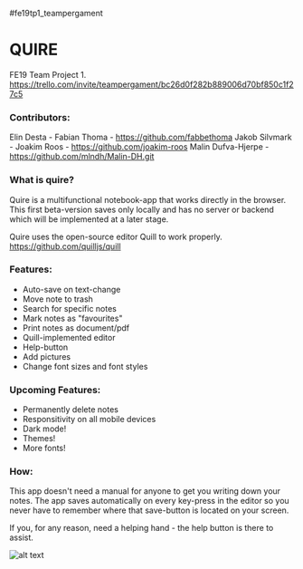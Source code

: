 #fe19tp1_teampergament

# QUIRE
FE19 Team Project 1. 
https://trello.com/invite/teampergament/bc26d0f282b889006d70bf850c1f27c5

### Contributors: 
Elin Desta - 
Fabian Thoma - https://github.com/fabbethoma
Jakob Silvmark - 
Joakim Roos - https://github.com/joakim-roos
Malin Dufva-Hjerpe - https://github.com/mlndh/Malin-DH.git


### What is quire? 
Quire is a multifunctional notebook-app that works directly in the browser. This first beta-version saves only locally and has no server or backend which will be implemented at a later stage. 

Quire uses the open-source editor Quill to work properly. 
https://github.com/quilljs/quill


### Features: 
-   Auto-save on text-change
-   Move note to trash
-   Search for specific notes
-   Mark notes as "favourites"
-   Print notes as document/pdf
-   Quill-implemented editor
-   Help-button
-   Add pictures
-   Change font sizes and font styles


### Upcoming Features: 
-   Permanently delete notes
-   Responsitivity on all mobile devices
-   Dark mode!
-   Themes!
-   More fonts!


### How: 
This app doesn't need a manual for anyone to get you writing down your notes. The app saves automatically on every key-press in the editor so you never have to remember where that save-button is located on your screen. 

If you, for any reason, need a helping hand - the help button is there to assist. 


![alt text](img/quill-SC.png)